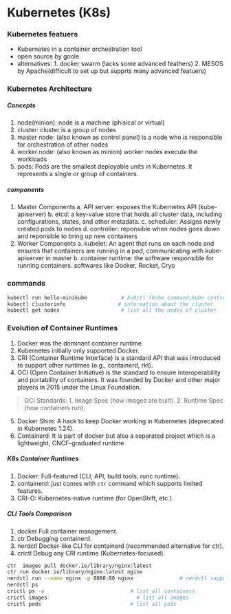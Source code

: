 # Kubernetes (K8s)


### Kubernetes featuers
+ Kubernetes in a container orchestration tool
+ open source by goole
+ alternatives: 1. docker swarm (lacks some advanced feathers) 2. MESOS by Apache(difficult to set up but supprts many advanced featuers)



### Kubernetes Architecture

##### Concepts
1. node(minion): node is a machine (phisical or virtual)
2. cluster: cluster is a group of nodes
3. master node: (also known as control panel) is a node who is responsible for orchestration of other nodes
4. worker node: (also known as minion) worker nodes execute the workloads
5. pods: Pods are the smallest deployable units in Kubernetes. It represents a single or group of containers.


##### components
1. Master Components
    a. API server:     exposes the Kubernetes API (kube-apiserver)
    b. etcd:           a key-value store that holds all cluster data, including configurations, states, and other metadata.
    c. scheduler:      Assigns newly created pods to nodes
    d. controller:     reponsible when nodes goes down and reponsible to bring up new containers
2. Worker Components
    a. kubelet:     An agent that runs on each node and ensures that containers are running in a pod, communicating with kube-apiserver in master
    b. container runtime: the software responsible for running containers. softwares like Docker, Rocket, Cryo



### commands

```bash
kubectl run hello-minikube           # kubctl (kube command,kube control) is used to deploy and manage apps on k8s
kubectl clusterinfo                 # information about the cluster
kubectl get nodes                    # list all the nodes of cluster
```



###  Evolution of Container Runtimes

1. Docker was the dominant container runtime.
2. Kubernetes initially only supported Docker.
3. CRI (Container Runtime Interface) is a standard API that was introduced to support other runtimes (e.g., containerd, rkt).
4. OCI (Open Container Initiative) is the standard to ensure interoperability and portability of containers. It was founded by Docker and other major players in 2015 under the Linux Foundation.
> OCI Standards:
    1. Image Spec (how images are built).
    2. Runtime Spec (how containers run).
5. Docker Shim: A hack to keep Docker working in Kubernetes (deprecated in Kubernetes 1.24).
6. Containerd: It is part of docker but also a separated project which is a lightweight, CNCF-graduated runtime

##### K8s Container Runtimes
1. Docker:	Full-featured (CLI, API, build tools, runc runtime).
2. containerd:	just comes with `ctr`  command which supports limited features.
3. CRI-O:	Kubernetes-native runtime (for OpenShift, etc.).

##### CLI Tools Comparison
1. docker	Full container management.
2. ctr	    Debugging containerd.
3. nerdctl	Docker-like CLI for containerd (recommended alternative for ctr).
4. crictl	Debug any CRI runtime (Kubernetes-focused).

```bash
ctr  images pull docker.io/library/nginx:latest
ctr run docker.io/library/nginx:latest nginx
nerdctl run --name nginx -p 8080:80 nginx               # nerdctl supports docker flags
nerdctl ps
crictl ps -a                            # list all containers
crictl images                             # list all images
crictl pods                             # list all pods
```












































